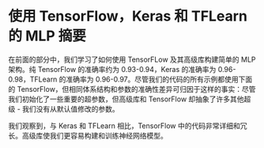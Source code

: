 # 使用 TensorFlow，Keras 和 TFLearn 的 MLP 摘要

在前面的部分中，我们学习了如何使用 TensorFLow 及其高级库构建简单的 MLP 架构。纯 TensorFlow 的准确率约为 0.93-0.94，Keras 的准确率为 0.96-0.98，TFLearn 的准确率为 0.96-0.97。尽管我们的代码的所有示例都使用下面的 TensorFlow，但相同体系结构和参数的准确性差异可归因于这样的事实：尽管我们初始化了一些重要的超参数，但高级库和 TensorFlow 却抽象了许多其他超级 - 我们没有从默认值修改的参数。

我们观察到，与 Keras 和 TFLearn 相比，TensorFlow 中的代码非常详细和冗长。高级库使我们更容易构建和训练神经网络模型。